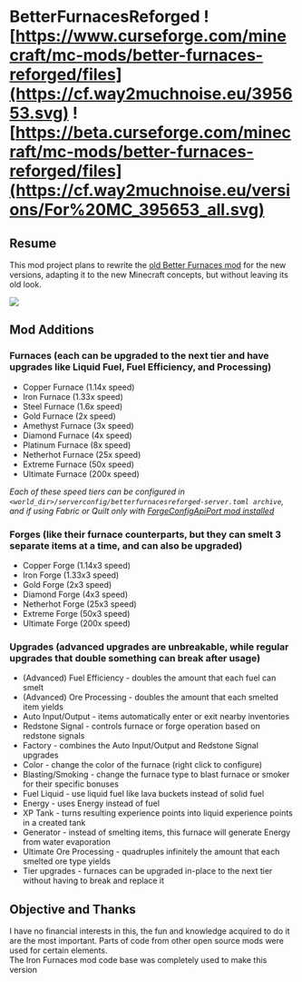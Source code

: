 # BetterFurnacesReforged ![https://www.curseforge.com/minecraft/mc-mods/better-furnaces-reforged/files](https://cf.way2muchnoise.eu/395653.svg) ![https://beta.curseforge.com/minecraft/mc-mods/better-furnaces-reforged/files](https://cf.way2muchnoise.eu/versions/For%20MC_395653_all.svg)
## Resume

This mod project plans to rewrite the [old Better Furnaces mod](https://www.9minecraft.net/better-furnaces-mod/) for the new versions, adapting it to the new Minecraft concepts, but without leaving its old look.

![](https://i.imgur.com/iQMxtUE.jpg)

## Mod Additions
### Furnaces (each can be upgraded to the next tier and have upgrades like Liquid Fuel, Fuel Efficiency, and Processing)
- Copper Furnace (1.14x speed)
- Iron Furnace (1.33x speed)
- Steel Furnace (1.6x speed)
- Gold Furnace (2x speed)
- Amethyst Furnace (3x speed)
- Diamond Furnace (4x speed)
- Platinum Furnace (8x speed)
- Netherhot Furnace (25x speed)
- Extreme Furnace (50x speed)
- Ultimate Furnace (200x speed)

*Each of these speed tiers can be configured in ```<world_dir>/serverconfig/betterfurnacesreforged-server.toml archive```, and if using Fabric or Quilt only with [ForgeConfigApiPort mod installed](https://github.com/Fuzss/forgeconfigapiport)*

### Forges (like their furnace counterparts, but they can smelt 3 separate items at a time, and can also be upgraded)
- Copper Forge (1.14x3 speed)
- Iron Forge (1.33x3 speed)
- Gold Forge (2x3 speed)
- Diamond Forge (4x3 speed)
- Netherhot Forge (25x3 speed)
- Extreme Forge (50x3 speed)
- Ultimate Forge (200x speed)

### Upgrades (advanced upgrades are unbreakable, while regular upgrades that double something can break after usage)
- (Advanced) Fuel Efficiency - doubles the amount that each fuel can smelt
- (Advanced) Ore Processing - doubles the amount that each smelted item yields
- Auto Input/Output - items automatically enter or exit nearby inventories
- Redstone Signal - controls furnace or forge operation based on redstone signals
- Factory - combines the Auto Input/Output and Redstone Signal upgrades
- Color - change the color of the furnace (right click to configure)
- Blasting/Smoking - change the furnace type to blast furnace or smoker for their specific bonuses
- Fuel Liquid - use liquid fuel like lava buckets instead of solid fuel
- Energy - uses Energy instead of fuel
- XP Tank - turns resulting experience points into liquid experience points in a created tank
- Generator - instead of smelting items, this furnace will generate Energy from water evaporation
- Ultimate Ore Processing - quadruples infinitely the amount that each smelted ore type yields
- Tier upgrades - furnaces can be upgraded in-place to the next tier without having to break and replace it

## Objective and Thanks

I have no financial interests in this, the fun and knowledge acquired to do it are the most important.  Parts of code from other open source mods were used for certain elements.  
The Iron Furnaces mod code base was completely used to make this version
